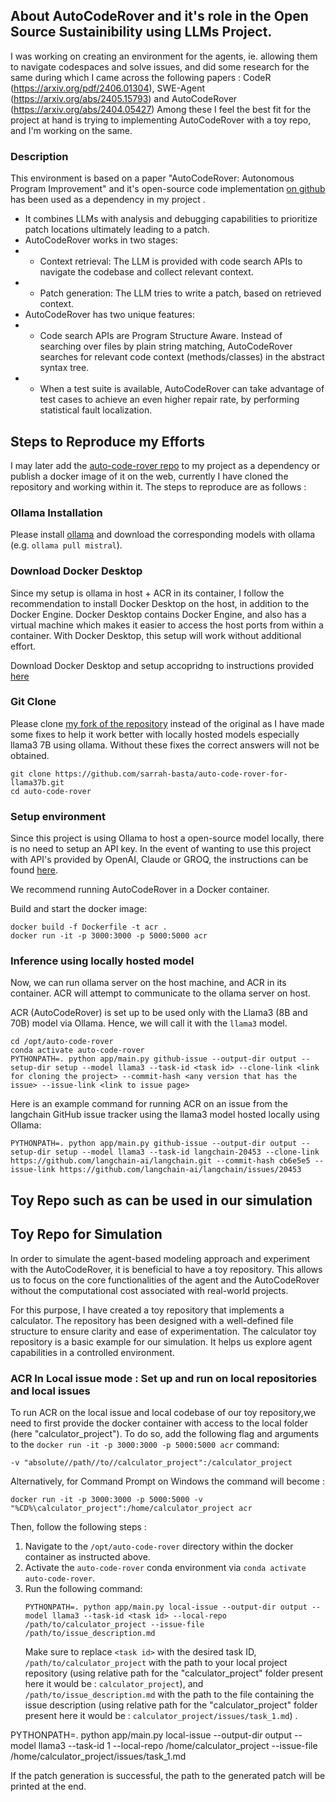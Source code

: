 ## About AutoCodeRover and it's role in the Open Source Sustainibility using LLMs Project.
I was working on creating an environment for the agents, ie. allowing them to navigate codespaces and solve issues, and did some research for the same during which I came across the following papers : CodeR (https://arxiv.org/pdf/2406.01304), SWE-Agent (https://arxiv.org/abs/2405.15793) and AutoCodeRover (https://arxiv.org/abs/2404.05427)
Among these I feel the best fit for the project at hand is trying to implementing AutoCodeRover with a toy repo, and I'm working on the same.

### Description
This environment is based on a paper "AutoCodeRover: Autonomous Program Improvement" and it's open-source code implementation [on github](https://github.com/nus-apr/auto-code-rover) has been used as a dependency in my project .
- It combines LLMs with analysis and debugging capabilities to prioritize patch locations ultimately leading to a patch.
- AutoCodeRover works in two stages:
- - Context retrieval: The LLM is provided with code search APIs to navigate the codebase and collect relevant context.
- - Patch generation: The LLM tries to write a patch, based on retrieved context.
- AutoCodeRover has two unique features:
- - Code search APIs are Program Structure Aware. Instead of searching over files by plain string matching, AutoCodeRover searches for relevant code context (methods/classes) in the abstract syntax tree.
- - When a test suite is available, AutoCodeRover can take advantage of test cases to achieve an even higher repair rate, by performing statistical fault localization.

## Steps to Reproduce my Efforts
I may later add the [auto-code-rover repo](https://github.com/nus-apr/auto-code-rover) to my project as a dependency or publish a docker image of it on the web, currently I have cloned the repository and working within it. The steps to reproduce are as follows :

### Ollama Installation
Please install [ollama](https://ollama.com/) and download the corresponding models with ollama (e.g. `ollama pull mistral`).

### Download Docker Desktop 
Since my setup is  ollama in host + ACR in its container, I follow the recommendation to install Docker Desktop on the host, in addition to the Docker Engine.
Docker Desktop contains Docker Engine, and also has a virtual machine which makes it easier to access the host ports from within a container. With Docker Desktop, this setup will work without additional effort.

Download Docker Desktop and setup accopridng to instructions provided [here](https://docs.docker.com/desktop/install/windows-install/)

### Git Clone
Please clone [my fork of the repository](https://github.com/sarrah-basta/auto-code-rover-for-llama37b.git) instead of the original as I have made some fixes to help it work better with locally hosted models especially llama3 7B using ollama. Without these fixes the correct answers will not be obtained.

```
git clone https://github.com/sarrah-basta/auto-code-rover-for-llama37b.git
cd auto-code-rover
```

### Setup environment

Since this project is using Ollama to host a open-source model locally, there is no need to setup an API key. 
In the event of wanting to use this project with API's provided by OpenAI, Claude or GROQ, the instructions can be found [here](https://github.com/nus-apr/auto-code-rover#-setup--running).

We recommend running AutoCodeRover in a Docker container.

Build and start the docker image:

```
docker build -f Dockerfile -t acr .
docker run -it -p 3000:3000 -p 5000:5000 acr
```

### Inference using locally hosted model

Now, we can run ollama server on the host machine, and ACR in its container. ACR will attempt to communicate to the ollama server on host. 

ACR (AutoCodeRover) is set up to be used only with the Llama3 (8B and 70B) model via Ollama. Hence, we will call it with the `llama3` model.

```
cd /opt/auto-code-rover
conda activate auto-code-rover
PYTHONPATH=. python app/main.py github-issue --output-dir output --setup-dir setup --model llama3 --task-id <task id> --clone-link <link for cloning the project> --commit-hash <any version that has the issue> --issue-link <link to issue page>
```

Here is an example command for running ACR on an issue from the langchain GitHub issue tracker using the llama3 model hosted locally using Ollama:
```
PYTHONPATH=. python app/main.py github-issue --output-dir output --setup-dir setup --model llama3 --task-id langchain-20453 --clone-link https://github.com/langchain-ai/langchain.git --commit-hash cb6e5e5 --issue-link https://github.com/langchain-ai/langchain/issues/20453 
```

## Toy Repo such as can be used in our simulation

## Toy Repo for Simulation

In order to simulate the agent-based modeling approach and experiment with the AutoCodeRover, it is beneficial to have a toy repository. This allows us to focus on the core functionalities of the agent and the AutoCodeRover without the computational cost associated with real-world projects.

For this purpose, I have created a toy repository that implements a calculator. The repository has been designed with a well-defined file structure to ensure clarity and ease of experimentation. The calculator toy repository is a basic example for our simulation. It helps us explore agent capabilities in a controlled environment. 

### ACR In Local issue mode : Set up and run on local repositories and local issues

To run ACR on the local issue and local codebase of our toy repository,we need to first provide the docker container with access to the local folder (here "calculator_project"). To do so, add the following flag and arguments to the `docker run -it -p 3000:3000 -p 5000:5000 acr` command: 
```
-v "absolute//path//to//calculator_project":/calculator_project 
```

Alternatively, for Command Prompt on Windows the command will become :

```
docker run -it -p 3000:3000 -p 5000:5000 -v "%CD%\calculator_project":/home/calculator_project acr
```

Then, follow the following steps : 
1. Navigate to the `/opt/auto-code-rover` directory within the docker container as instructed above.
2. Activate the `auto-code-rover` conda environment via `conda activate auto-code-rover`.
3. Run the following command:
    ```
    PYTHONPATH=. python app/main.py local-issue --output-dir output --model llama3 --task-id <task id> --local-repo /path/to/calculator_project --issue-file /path/to/issue_description.md
    ```
    Make sure to replace `<task id>` with the desired task ID, `/path/to/calculator_project` with the path to your local project repository (using relative path for the "calculator_project" folder present here it would be : `calculator_project`), and `/path/to/issue_description.md` with the path to the file containing the issue description (using relative path for the "calculator_project" folder present here it would be : `calculator_project/issues/task_1.md`) .

PYTHONPATH=. python app/main.py local-issue --output-dir output --model llama3 --task-id 1 --local-repo /home/calculator_project --issue-file /home/calculator_project/issues/task_1.md

If the patch generation is successful, the path to the generated patch will be printed at the end.
